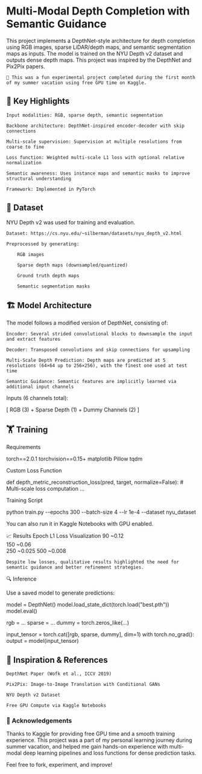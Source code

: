 # Multi-Modal Depth Completion with Semantic Guidance

This project implements a DepthNet-style architecture for depth completion using RGB images, sparse LiDAR/depth maps, and semantic segmentation maps as inputs. The model is trained on the NYU Depth v2 dataset and outputs dense depth maps. This project was inspired by the DepthNet and Pix2Pix papers.

    🧪 This was a fun experimental project completed during the first month of my summer vacation using free GPU time on Kaggle.

## 🧠 Key Highlights

    Input modalities: RGB, sparse depth, semantic segmentation

    Backbone architecture: DepthNet-inspired encoder-decoder with skip connections

    Multi-scale supervision: Supervision at multiple resolutions from coarse to fine

    Loss function: Weighted multi-scale L1 loss with optional relative normalization

    Semantic awareness: Uses instance maps and semantic masks to improve structural understanding

    Framework: Implemented in PyTorch
    

## 📂 Dataset

NYU Depth v2 was used for training and evaluation.

    Dataset: https://cs.nyu.edu/~silberman/datasets/nyu_depth_v2.html

    Preprocessed by generating:

        RGB images

        Sparse depth maps (downsampled/quantized)

        Ground truth depth maps

        Semantic segmentation masks
        

## 🏗️ Model Architecture

The model follows a modified version of DepthNet, consisting of:

    Encoder: Several strided convolutional blocks to downsample the input and extract features

    Decoder: Transposed convolutions and skip connections for upsampling

    Multi-Scale Depth Prediction: Depth maps are predicted at 5 resolutions (64×64 up to 256×256), with the finest one used at test time

    Semantic Guidance: Semantic features are implicitly learned via additional input channels

Inputs (6 channels total):

[ RGB (3) + Sparse Depth (1) + Dummy Channels (2) ]


## 🏋️ Training
Requirements

torch==2.0.1
torchvision==0.15+
matplotlib
Pillow
tqdm

Custom Loss Function

def depth_metric_reconstruction_loss(pred, target, normalize=False):
    # Multi-scale loss computation
    ...

Training Script

python train.py --epochs 300 --batch-size 4 --lr 1e-4 --dataset nyu_dataset

You can also run it in Kaggle Notebooks with GPU enabled.

📈 Results
Epoch	L1 Loss	Visualization
90	~0.12	
150	~0.06	
250	~0.025
500 ~0.008

    Despite low losses, qualitative results highlighted the need for semantic guidance and better refinement strategies.
    

🔍 Inference

Use a saved model to generate predictions:

model = DepthNet()
model.load_state_dict(torch.load("best.pth"))
model.eval()

rgb = ...
sparse = ...
dummy = torch.zeros_like(...)

input_tensor = torch.cat([rgb, sparse, dummy], dim=1)
with torch.no_grad():
    output = model(input_tensor)
    

## 📝 Inspiration & References

    DepthNet Paper (Wofk et al., ICCV 2019)

    Pix2Pix: Image-to-Image Translation with Conditional GANs

    NYU Depth v2 Dataset

    Free GPU Compute via Kaggle Notebooks

    

### 🙌 Acknowledgements

Thanks to Kaggle for providing free GPU time and a smooth training experience.
This project was a part of my personal learning journey during summer vacation, and helped me gain hands-on experience with multi-modal deep learning pipelines and loss functions for dense prediction tasks.


Feel free to fork, experiment, and improve!
